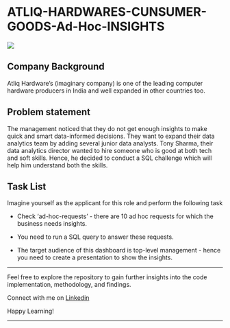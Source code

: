 # ATLIQ-HARDWARES-CUNSUMER-GOODS-Ad-Hoc-INSIGHTS
![](https://www.caxsol.com/assets/img/data-analysis.gif)

## Company Background
Atliq Hardware’s (imaginary company) is one of the leading computer hardware producers in India and well expanded in other countries too.


## Problem statement
The management noticed that they do not get enough insights to make quick and smart data-informed decisions. They want to expand their data analytics team by adding several junior data analysts. Tony Sharma, their data analytics director wanted to hire someone who is good at both tech and soft skills. Hence, he decided to conduct a SQL challenge which will help him understand both the skills.


## Task List
Imagine yourself as the applicant for this role and perform the following task

- Check ‘ad-hoc-requests’ - there are 10 ad hoc requests for which the business needs insights.
  
- You need to run a SQL query to answer these requests. 

- The target audience of this dashboard is top-level management - hence you need to create a presentation to show the insights.

**************************************************************************************************************************************************
Feel free to explore the repository to gain further insights into the code implementation, methodology, and findings.

Connect with me on [Linkedin](https://www.linkedin.com/in/urvashi-dhakate-b0780320a/)

Happy Learning!
**************************************************************************************************************************************************

